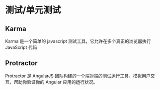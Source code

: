 # 测试/单元测试

## Karma 
Karma 是一个简单的 javascript 测试工具，它允许在多个真正的浏览器执行 JavaScript 代码

## Protractor 
Protractor 是 AngularJS 团队构建的一个端对端的测试运行工具，模拟用户交互，帮助你验证你的 Angular 应用的运行状况。